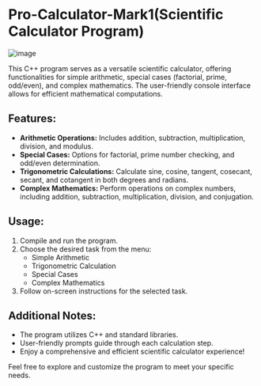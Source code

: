 # Pro-Calculator-Mark1(Scientific Calculator Program)
![image](https://github.com/SV3993/Pro-Calculator-Mark1/assets/114180037/1a974fb8-de77-4602-b95e-6f02af535588)


This C++ program serves as a versatile scientific calculator, offering functionalities for simple arithmetic, special cases (factorial, prime, odd/even), and complex mathematics. The user-friendly console interface allows for efficient mathematical computations.

## Features:

- **Arithmetic Operations:** Includes addition, subtraction, multiplication, division, and modulus.
- **Special Cases:** Options for factorial, prime number checking, and odd/even determination.
- **Trigonometric Calculations:** Calculate sine, cosine, tangent, cosecant, secant, and cotangent in both degrees and radians.
- **Complex Mathematics:** Perform operations on complex numbers, including addition, subtraction, multiplication, division, and conjugation.

## Usage:

1. Compile and run the program.
2. Choose the desired task from the menu:
   - Simple Arithmetic
   - Trigonometric Calculation
   - Special Cases
   - Complex Mathematics
3. Follow on-screen instructions for the selected task.

## Additional Notes:

- The program utilizes C++ and standard libraries.
- User-friendly prompts guide through each calculation step.
- Enjoy a comprehensive and efficient scientific calculator experience!

Feel free to explore and customize the program to meet your specific needs.

